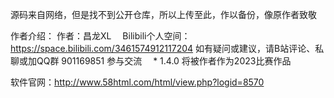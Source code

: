 源码来自网络，但是找不到公开仓库，所以上传至此，作以备份，像原作者致敬

作者介绍：
作者：昌龙XL
　Bilibili个人空间：
　https://space.bilibili.com/3461574912117204
如有疑问或建议，请B站评论、私聊或加QQ群 901169851 参与交流
　* 1.4.0 将被作者作为2023比赛作品

软件官网：http://www.58html.com/html/view.php?logid=8570